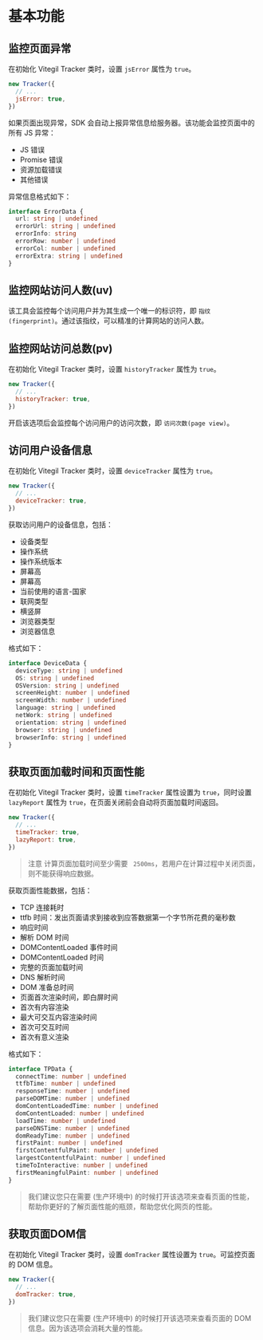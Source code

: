 # 基本功能

## 监控页面异常

在初始化 Vitegil Tracker 类时，设置 `jsError` 属性为 `true`。

```javascript
new Tracker({
  // ...
  jsError: true,
})
```

如果页面出现异常，SDK 会自动上报异常信息给服务器。该功能会监控页面中的所有 JS 异常：
- JS 错误
- Promise 错误
- 资源加载错误
- 其他错误

异常信息格式如下：

```typescript
interface ErrorData {
  url: string | undefined
  errorUrl: string | undefined
  errorInfo: string
  errorRow: number | undefined
  errorCol: number | undefined
  errorExtra: string | undefined
}
```

## 监控网站访问人数(uv)

该工具会监控每个访问用户并为其生成一个唯一的标识符，即 `指纹(fingerprint)`。通过该指纹，可以精准的计算网站的访问人数。

## 监控网站访问总数(pv)

在初始化 Vitegil Tracker 类时，设置 `historyTracker` 属性为 `true`。

```javascript
new Tracker({
  // ...
  historyTracker: true,
})
```

开启该选项后会监控每个访问用户的访问次数，即 `访问次数(page view)`。

## 访问用户设备信息

在初始化 Vitegil Tracker 类时，设置 `deviceTracker` 属性为 `true`。

```javascript
new Tracker({
  // ...
  deviceTracker: true,
})
```

获取访问用户的设备信息，包括：
- 设备类型
- 操作系统
- 操作系统版本
- 屏幕高
- 屏幕高
- 当前使用的语言-国家
- 联网类型
- 横竖屏
- 浏览器类型
- 浏览器信息

格式如下：

```typescript
interface DeviceData {
  deviceType: string | undefined
  OS: string | undefined
  OSVersion: string | undefined
  screenHeight: number | undefined
  screenWidth: number | undefined
  language: string | undefined
  netWork: string | undefined
  orientation: string | undefined
  browser: string | undefined
  browserInfo: string | undefined
}
```

## 获取页面加载时间和页面性能

在初始化 Vitegil Tracker 类时，设置 `timeTracker` 属性设置为 `true`，同时设置 `lazyReport` 属性为 `true`，在页面关闭前会自动将页面加载时间返回。

```javascript
new Tracker({
  // ...
  timeTracker: true,
  lazyReport: true,
})
```

> 注意
> 计算页面加载时间至少需要 ` 2500ms`，若用户在计算过程中关闭页面，则不能获得响应数据。

获取页面性能数据，包括：
- TCP 连接耗时
- ttfb 时间：发出页面请求到接收到应答数据第一个字节所花费的毫秒数
- 响应时间
- 解析 DOM 时间
- DOMContentLoaded 事件时间
- DOMContentLoaded 时间
- 完整的页面加载时间
- DNS 解析时间
- DOM 准备总时间
- 页面首次渲染时间，即白屏时间
- 首次有内容渲染
- 最大可交互内容渲染时间
- 首次可交互时间
- 首次有意义渲染

格式如下：

```typescript
interface TPData {
  connectTime: number | undefined
  ttfbTime: number | undefined
  responseTime: number | undefined
  parseDOMTime: number | undefined
  domContentLoadedTime: number | undefined
  domContentLoaded: number | undefined
  loadTime: number | undefined
  parseDNSTime: number | undefined
  domReadyTime: number | undefined
  firstPaint: number | undefined
  firstContentfulPaint: number | undefined
  largestContentfulPaint: number | undefined
  timeToInteractive: number | undefined
  firstMeaningfulPaint: number | undefined
}
```

> 我们建议您只在需要 (生产环境中) 的时候打开该选项来查看页面的性能，帮助你更好的了解页面性能的瓶颈，帮助您优化网页的性能。

## 获取页面DOM信

在初始化 Vitegil Tracker 类时，设置 `domTracker` 属性设置为 `true`。可监控页面的 DOM 信息。

```javascript
new Tracker({
  // ...
  domTracker: true,
})
```

> 我们建议您只在需要 (生产环境中) 的时候打开该选项来查看页面的 DOM 信息。因为该选项会消耗大量的性能。
